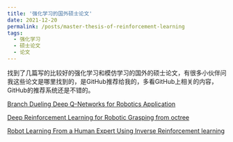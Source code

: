 ```yaml
---
title: '强化学习的国外硕士论文'
date: 2021-12-20
permalink: /posts/master-thesis-of-reinforcement-learning
tags:
  - 强化学习
  - 硕士论文
  - 论文
---
```


找到了几篇写的比较好的强化学习和模仿学习的国外的硕士论文，有很多小伙伴问我这些论文是哪里找到的，是GitHub推荐给我的，多看GitHub上相关的内容，GitHub的推荐系统还是不错的。

[Branch Dueling Deep Q-Networks for Robotics Application](https://borninfreedom.github.io/files/Branch%20Dueling%20Deep%20Q-Networks%20for%20Robotics%20Application.pdf)

[Deep Reinforcement Learning for Robotic Grasping from octree](https://borninfreedom.github.io/files/Deep%20Reinforcement%20Learning%20for%20Robotic%20Grasping%20from%20octree.pdf)

[Robot Learning From a Human Expert Using Inverse Reinforcement learning](https://borninfreedom.github.io/files/Robot%20Learning%20From%20a%20Human%20Expert%20Using%20Inverse%20Reinforcement%20learning.pdf)